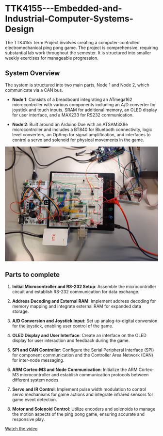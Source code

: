 # TTK4155---Embedded-and-Industrial-Computer-Systems-Design
The TTK4155 Term Project involves creating a computer-controlled electromechanical ping pong game. The project is comprehensive, requiring substantial lab work throughout the semester. It is structured into smaller weekly exercises for manageable progression.

## System Overview
The system is structured into two main parts, Node 1 and Node 2, which communicate via a CAN bus.

- **Node 1**: Consists of a breadboard integrating an ATmega162 microcontroller with various components including an A/D converter for joystick and touch inputs, SRAM for additional memory, an OLED display for user interface, and a MAX233 for RS232 communication.

- **Node 2**: Built around an Arduino Due with an ATSAM3X8e microcontroller and includes a BT840 for Bluetooth connectivity, logic level converters, an OpAmp for signal amplification, and interfaces to control a servo and solenoid for physical movements in the game.

![alt text](https://github.com/jecan95/TTK4155---Embedded-and-Industrial-Computer-Systems-Design/blob/main/Images%20and%20Video/20231115_144630.jpg)

## Parts to complete

1. **Initial Microcontroller and RS-232 Setup**: Assemble the microcontroller circuit and establish RS-232 communication for data exchange.

2. **Address Decoding and External RAM**: Implement address decoding for memory mapping and integrate external RAM for expanded data storage.

3. **A/D Conversion and Joystick Input**: Set up analog-to-digital conversion for the joystick, enabling user control of the game.

4. **OLED Display and User Interface**: Create an interface on the OLED display for user interaction and feedback during the game.

5. **SPI and CAN Controller**: Configure the Serial Peripheral Interface (SPI) for component communication and the Controller Area Network (CAN) for inter-node messaging.

6. **ARM Cortex-M3 and Node Communication**: Initialize the ARM Cortex-M3 microcontroller and establish communication protocols between different system nodes.

7. **Servo and IR Control**: Implement pulse width modulation to control servo mechanisms for game actions and integrate infrared sensors for game event detection.

8. **Motor and Solenoid Control**: Utilize encoders and solenoids to manage the motion aspects of the ping pong game, ensuring accurate and responsive play.

[Watch the video](https://youtu.be/vt5fpE0bzSY)




